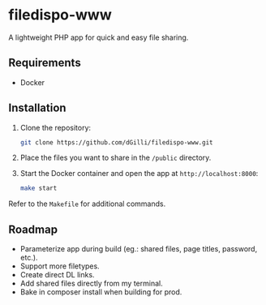# filedispo-www

A lightweight PHP app for quick and easy file sharing.

## Requirements

- Docker

## Installation

1. Clone the repository:
   ```bash
   git clone https://github.com/dGilli/filedispo-www.git
   ```
2. Place the files you want to share in the `/public` directory.

3. Start the Docker container and open the app at `http://localhost:8000`:
   ```bash
   make start
   ```

Refer to the `Makefile` for additional commands.

## Roadmap

- Parameterize app during build (eg.: shared files, page titles, password, etc.).
- Support more filetypes.
- Create direct DL links.
- Add shared files directly from my terminal.
- Bake in composer install when building for prod.

